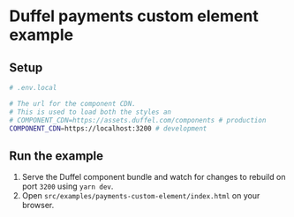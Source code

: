 # Duffel payments custom element example

## Setup

```sh
# .env.local

# The url for the component CDN.
# This is used to load both the styles an
# COMPONENT_CDN=https://assets.duffel.com/components # production
COMPONENT_CDN=https://localhost:3200 # development
```

## Run the example

1. Serve the Duffel component bundle and watch for changes to rebuild on port `3200` using `yarn dev`.
2. Open `src/examples/payments-custom-element/index.html` on your browser.
